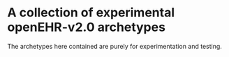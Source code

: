 # A collection of experimental openEHR-v2.0 archetypes

The archetypes here contained are purely for experimentation and testing.
